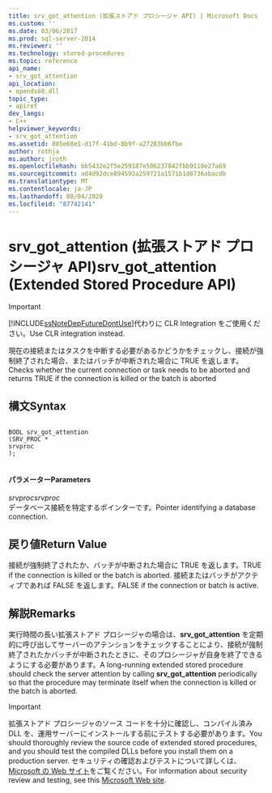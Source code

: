 ```yaml
---
title: srv_got_attention (拡張ストアド プロシージャ API) | Microsoft Docs
ms.custom: ''
ms.date: 03/06/2017
ms.prod: sql-server-2014
ms.reviewer: ''
ms.technology: stored-procedures
ms.topic: reference
api_name:
- srv_got_attention
api_location:
- opends60.dll
topic_type:
- apiref
dev_langs:
- C++
helpviewer_keywords:
- srv_got_attention
ms.assetid: 805e68e1-d17f-41bd-8b9f-a27283bb6fbe
author: rothja
ms.author: jroth
ms.openlocfilehash: bb5432e2f5e259187e506237842fbb9110e27a69
ms.sourcegitcommit: ad4d92dce894592a259721a1571b1d8736abacdb
ms.translationtype: MT
ms.contentlocale: ja-JP
ms.lasthandoff: 08/04/2020
ms.locfileid: "87742141"
---
```

# <a name="srv_got_attention-extended-stored-procedure-api"></a><span data-ttu-id="60ac6-102">srv_got_attention (拡張ストアド プロシージャ API)</span><span class="sxs-lookup"><span data-stu-id="60ac6-102">srv_got_attention (Extended Stored Procedure API)</span></span>
    
> [!IMPORTANT]  
>  [!INCLUDE[ssNoteDepFutureDontUse](../../includes/ssnotedepfuturedontuse-md.md)]<span data-ttu-id="60ac6-103">代わりに CLR Integration をご使用ください。</span><span class="sxs-lookup"><span data-stu-id="60ac6-103">Use CLR integration instead.</span></span>  
  
 <span data-ttu-id="60ac6-104">現在の接続またはタスクを中断する必要があるかどうかをチェックし、接続が強制終了された場合、またはバッチが中断された場合に TRUE を返します。</span><span class="sxs-lookup"><span data-stu-id="60ac6-104">Checks whether the current connection or task needs to be aborted and returns TRUE if the connection is killed or the batch is aborted</span></span>  
  
## <a name="syntax"></a><span data-ttu-id="60ac6-105">構文</span><span class="sxs-lookup"><span data-stu-id="60ac6-105">Syntax</span></span>  
  
```  
  
BOOL srv_got_attention  
(SRV_PROC *  
srvproc  
);  
  
```  
  
#### <a name="parameters"></a><span data-ttu-id="60ac6-106">パラメーター</span><span class="sxs-lookup"><span data-stu-id="60ac6-106">Parameters</span></span>  
 <span data-ttu-id="60ac6-107">*srvproc*</span><span class="sxs-lookup"><span data-stu-id="60ac6-107">*srvproc*</span></span>  
 <span data-ttu-id="60ac6-108">データベース接続を特定するポインターです。</span><span class="sxs-lookup"><span data-stu-id="60ac6-108">Pointer identifying a database connection.</span></span>  
  
## <a name="return-value"></a><span data-ttu-id="60ac6-109">戻り値</span><span class="sxs-lookup"><span data-stu-id="60ac6-109">Return Value</span></span>  
 <span data-ttu-id="60ac6-110">接続が強制終了されたか、バッチが中断された場合に TRUE を返します。</span><span class="sxs-lookup"><span data-stu-id="60ac6-110">TRUE if the connection is killed or the batch is aborted.</span></span> <span data-ttu-id="60ac6-111">接続またはバッチがアクティブであれば FALSE を返します。</span><span class="sxs-lookup"><span data-stu-id="60ac6-111">FALSE if the connection or batch is active.</span></span>  
  
## <a name="remarks"></a><span data-ttu-id="60ac6-112">解説</span><span class="sxs-lookup"><span data-stu-id="60ac6-112">Remarks</span></span>  
 <span data-ttu-id="60ac6-113">実行時間の長い拡張ストアド プロシージャの場合は、**srv_got_attention** を定期的に呼び出してサーバーのアテンションをチェックすることにより、接続が強制終了されたかバッチが中断されたときに、そのプロシージャが自身を終了できるようにする必要があります。</span><span class="sxs-lookup"><span data-stu-id="60ac6-113">A long-running extended stored procedure should check the server attention by calling **srv_got_attention** periodically so that the procedure may terminate itself when the connection is killed or the batch is aborted.</span></span>  
  
> [!IMPORTANT]  
>  <span data-ttu-id="60ac6-114">拡張ストアド プロシージャのソース コードを十分に確認し、コンパイル済み DLL を、運用サーバーにインストールする前にテストする必要があります。</span><span class="sxs-lookup"><span data-stu-id="60ac6-114">You should thoroughly review the source code of extended stored procedures, and you should test the compiled DLLs before you install them on a production server.</span></span> <span data-ttu-id="60ac6-115">セキュリティの確認およびテストについて詳しくは、[Microsoft の Web サイト](https://go.microsoft.com/fwlink/?LinkID=54761&amp;clcid=0x409https://msdn.microsoft.com/security/)をご覧ください。</span><span class="sxs-lookup"><span data-stu-id="60ac6-115">For information about security review and testing, see this [Microsoft Web site](https://go.microsoft.com/fwlink/?LinkID=54761&amp;clcid=0x409https://msdn.microsoft.com/security/).</span></span>  
  
  
